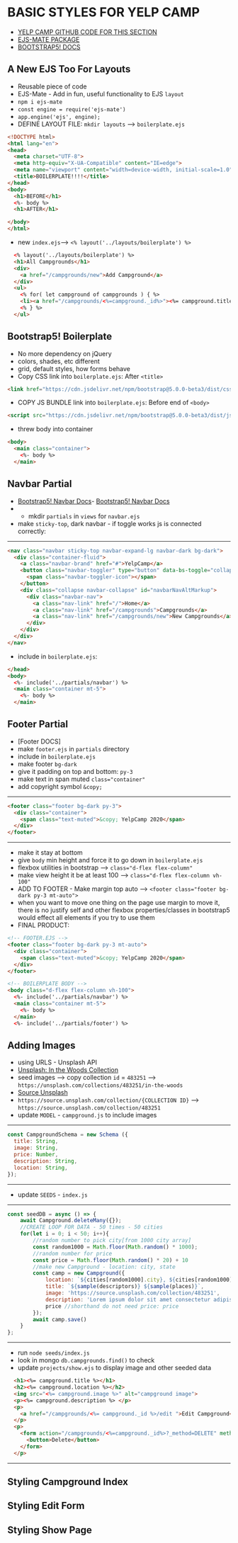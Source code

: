 # BASIC STYLES FOR YELP CAMP
- [YELP CAMP GITHUB CODE FOR THIS SECTION](https://github.com/Colt/YelpCamp/tree/509354878f5cbd0fc8325a2e0da347075c722740)
- [EJS-MATE PACKAGE](https://github.com/JacksonTian/ejs-mate)
- [BOOTSTRAP5! DOCS](https://v5.getbootstrap.com/docs/5.0)

## A New EJS Too For Layouts
- Reusable piece of code
- EJS-Mate - Add in fun, useful functionality to EJS `layout`
- `npm i ejs-mate`
- `const engine = require('ejs-mate')`
- `app.engine('ejs', engine);`
- DEFINE LAYOUT FILE: `mkdir layouts` --> `boilerplate.ejs`
```html
<!DOCTYPE html>
<html lang="en">
<head>
  <meta charset="UTF-8">
  <meta http-equiv="X-UA-Compatible" content="IE=edge">
  <meta name="viewport" content="width=device-width, initial-scale=1.0">
  <title>BOILERPLATE!!!!</title>
</head>
<body>
  <h1>BEFORE</h1>
  <%- body %> 
  <h1>AFTER</h1>

</body>
</html>
```
- new `index.ejs`--> `<% layout('../layouts/boilerplate') %> `
```html
  <% layout('../layouts/boilerplate') %> 
  <h1>All Campgrounds</h1>
  <div>
    <a href="/campgrounds/new">Add Campground</a>
  </div>
  <ul>
    <% for( let campground of campgrounds ) { %>
    <li><a href="/campgrounds/<%=campground._id%>"><%= campground.title %></a></li>
    <% } %>
  </ul>
```
## Bootstrap5! Boilerplate
- No more dependency on jQuery
- colors, shades, etc different
- grid, default styles, how forms behave
- Copy CSS link into `boilerplate.ejs`: After `<title>`
```html
<link href="https://cdn.jsdelivr.net/npm/bootstrap@5.0.0-beta3/dist/css/bootstrap.min.css" rel="stylesheet" integrity="sha384-eOJMYsd53ii+scO/bJGFsiCZc+5NDVN2yr8+0RDqr0Ql0h+rP48ckxlpbzKgwra6" crossorigin="anonymous">
```
- COPY JS BUNDLE link into `boilerplate.ejs`: Before end of `<body>`
```html
<script src="https://cdn.jsdelivr.net/npm/bootstrap@5.0.0-beta3/dist/js/bootstrap.bundle.min.js" integrity="sha384-JEW9xMcG8R+pH31jmWH6WWP0WintQrMb4s7ZOdauHnUtxwoG2vI5DkLtS3qm9Ekf" crossorigin="anonymous"></script>
```
- threw body into container
```html
<body>
  <main class="container">
    <%- body %> 
  </main>
```
## Navbar Partial
- [Bootstrap5! Navbar Docs](https://getbootstrap.com/docs/5.0/components/navbar/)- [Bootstrap5! Navbar Docs](https://getbootstrap.com/docs/5.0/components/navbar/)
- - mkdir `partials` in `views` for `navbar.ejs`
- make `sticky-top`, dark navbar - if toggle works js is connected correctly:
<hr>

```html
<nav class="navbar sticky-top navbar-expand-lg navbar-dark bg-dark">
  <div class="container-fluid">
    <a class="navbar-brand" href="#">YelpCamp</a>
    <button class="navbar-toggler" type="button" data-bs-toggle="collapse" data-bs-target="#navbarNavAltMarkup" aria-controls="navbarNavAltMarkup" aria-expanded="false" aria-label="Toggle navigation">
      <span class="navbar-toggler-icon"></span>
    </button>
    <div class="collapse navbar-collapse" id="navbarNavAltMarkup">
      <div class="navbar-nav">
        <a class="nav-link" href="/">Home</a>
        <a class="nav-link" href="/campgrounds">Campgrounds</a>
        <a class="nav-link" href="/campgrounds/new">New Campgrounds</a>
      </div>
    </div>
  </div>
</nav>
```
- include in `boilerplate.ejs`:
```html
</head>
<body>
  <%- include('../partials/navbar') %> 
  <main class="container mt-5">
    <%- body %> 
  </main>
```

## Footer Partial
- [Footer DOCS]
- make `footer.ejs` in `partials` directory
- include in `boilerplate.ejs`
- make footer `bg-dark`
- give it padding on top and bottom: `py-3`
- make text in span muted `class="container"`
- add copyright symbol `&copy;`
<hr>

```html
<footer class="footer bg-dark py-3">
  <div class="container">
    <span class="text-muted">&copy; YelpCamp 2020</span>
  </div>
</footer>
```
<hr>

- make it stay at bottom
- give `body` min height and force it to go down in `boilerplate.ejs`
- flexbox utilities in bootstrap --> `class="d-flex flex-column"`
- make view height it be at least 100 --> `class="d-flex flex-column vh-100"`
- ADD TO FOOTER - Make margin top auto --> `<footer class="footer bg-dark py-3 mt-auto">`
- when you want to move one thing on the page use margin to move it, there is no justify self and other flexbox properties/classes in bootstrap5 would effect all elements if you try to use them 
- FINAL PRODUCT:
```html
<!-- FOOTER.EJS -->
<footer class="footer bg-dark py-3 mt-auto">
  <div class="container">
    <span class="text-muted">&copy; YelpCamp 2020</span>
  </div>
</footer>

<!-- BOILERPLATE BODY -->
<body class="d-flex flex-column vh-100">
  <%- include('../partials/navbar') %> 
  <main class="container mt-5">
    <%- body %> 
  </main>
  <%- include('../partials/footer') %> 
```

## Adding Images
- using URLS - Unsplash API
- [Unsplash: In the Woods Collection](https://unsplash.com/collections/483251/in-the-woods)
- seed images --> copy collection `id` = `483251` --> `https://unsplash.com/collections/483251/in-the-woods`
- [Source Unsplash](https://source.unsplash.com/)
- `https://source.unsplash.com/collection/{COLLECTION ID}` --> `https://source.unsplash.com/collection/483251`
- update `MODEL` - `campground.js` to include images
<hr>

```js
const CampgroundSchema = new Schema ({
  title: String,
  image: String,
  price: Number,
  description: String,
  location: String,
});
```
<hr>

- update `SEEDS` - `index.js`
<hr>

```js
const seedDB = async () => {
    await Campground.deleteMany({});
    //CREATE LOOP FOR DATA - 50 times - 50 cities
    for(let i = 0; i < 50; i++){
        //random number to pick city[from 1000 city array]
        const random1000 = Math.floor(Math.random() * 1000);
        //random number for price
        const price = Math.floor(Math.random() * 20) + 10
        //make new Campground - location: city, state
        const camp = new Campground({
            location: `${cities[random1000].city}, ${cities[random1000].state}`,
            title: `${sample(descriptors)} ${sample(places)}`, 
            image: 'https://source.unsplash.com/collection/483251',
            description: 'Lorem ipsum dolor sit amet consectetur adipisicing elit. Eveniet incidunt maiores consectetur asperiores iure obcaecati quia voluptatum ipsa error, optio illo molestiae enim voluptatem itaque suscipit? Culpa excepturi libero deleniti.',
            price //shorthand do not need price: price 
        });
        await camp.save()
    }
};
```
<hr>

- run `node seeds/index.js`
- look in mongo `db.campgrounds.find()` to check
- update `projects/show.ejs` to display image and other seeded data
```html
  <h1><%= campground.title %></h1>
  <h2><%= campground.location %></h2>
  <img src="<%= campground.image %>" alt="campground image">
  <p><%= campground.description %> </p>
  <p>
    <a href="/campgrounds/<%= campground._id %>/edit ">Edit Campground</a>
  </p>
  <p>
    <form action="/campgrounds/<%=campground._id%>?_method=DELETE" method="POST">
      <button>Delete</button>
    </form>
  </p>
```
<hr>

## Styling Campground Index

## Styling Edit Form

## Styling Show Page

